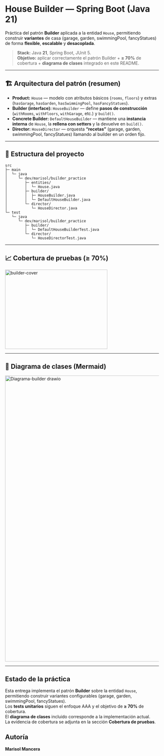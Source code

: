 # House Builder — Spring Boot (Java 21)

Práctica del patrón **Builder** aplicada a la entidad `House`, permitiendo construir **variantes** de casa (garage, garden, swimmingPool, fancyStatues) de forma **flexible**, **escalable** y **desacoplada**.

> **Stack:** Java **21**, Spring Boot, JUnit 5.  
> **Objetivo:** aplicar correctamente el patrón Builder + **≥ 70%** de cobertura + **diagrama de clases** integrado en este README.

---

## 🏗️ Arquitectura del patrón (resumen)

- **Product:** `House` — modelo con atributos básicos (`rooms`, `floors`) y extras (`hasGarage`, `hasGarden`, `hasSwimmingPool`, `hasFancyStatues`).  
- **Builder (interface):** `HouseBuilder` — define **pasos de construcción** (`withRooms`, `withFloors`, `withGarage`, etc.) y `build()`.  
- **Concrete Builder:** `DefaultHouseBuilder` — mantiene una **instancia interna** de `House`, la **rellena con setters** y la devuelve en `build()`.  
- **Director:** `HouseDirector` — orquesta **“recetas”** (garage, garden, swimmingPool, fancyStatues) llamando al builder en un orden fijo.

---

## 📂 Estructura del proyecto

```
src
├─ main
│  └─ java
│     └─ dev/marisol/builder_practice
│        ├─ entities/
│        │  └─ House.java
│        ├─ builder/
│        │  ├─ HouseBuilder.java
│        │  └─ DefaultHouseBuilder.java
│        └─ director/
│           └─ HouseDirector.java
└─ test
   └─ java
      └─ dev/marisol/builder_practice
         ├─ builder/
         │  └─ DefaultHouseBuilderTest.java
         └─ director/
            └─ HouseDirectorTest.java
```

---


## 📈 Cobertura de pruebas (≥ 70%) 


<img width="335" height="260" alt="builder-cover" src="https://github.com/user-attachments/assets/cf2bfc61-2a62-464d-89c8-6ca94b0f581a" />

---

## 📘 Diagrama de clases (Mermaid) 

<img width="1188" height="937" alt="Diagrama-builder drawio" src="https://github.com/user-attachments/assets/1f61e4c4-d2ca-4024-9867-72f5c88ca00b" />

---
## Estado de la práctica

Esta entrega implementa el patrón **Builder** sobre la entidad `House`, permitiendo construir variantes configurables (garage, garden, swimmingPool, fancyStatues).  
Los **tests unitarios** siguen el enfoque AAA y el objetivo de **≥ 70%** de cobertura.  
El **diagrama de clases** incluido corresponde a la implementación actual.  
La evidencia de cobertura se adjunta en la sección **Cobertura de pruebas**.

## Autoría
**Marisol Mancera**


